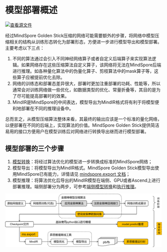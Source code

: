 # 模型部署概述

[![查看源文件](https://mindspore-website.obs.cn-north-4.myhuaweicloud.com/website-images/master/resource/_static/logo_source.png)](https://gitee.com/mindspore/docs/blob/master/docs/golden_stick/docs/source_zh_cn/deployment/overview.md)

经过MindSpore Golden Stick压缩的网络可能需要额外的步骤，将网络中模型压缩相关的结构从训练形态转化为部署形态，方便进一步进行模型导出和模型部署。主要考虑以下三点：

1. 不同的算法通过会引入不同神经网络算子或者自定义后端算子来实现算法逻辑。如果网络存在这些压缩算法自定义算子，该网络将无法在MindSpore后端进行推理。如各种量化算法中的伪量化算子、剪枝算法中的mask算子等，这些算子应被提前优化去除。
2. 网络的训练态和部署态差异很大，部署时更加注重部署的功耗、性能等，所以通常会对训练网络做一些优化，如数据类型的优化、常量折叠等，其目的是为了尽可能提高部署时的效果。
3. MindIR是MindSpore的中间表达，模型导出为MindIR格式将有利于将模型便利地部署在不同的推理设备中。

总而言之，从模型压缩算法整体来看，其最终的输出应该是一个标准的量化网络，以便部署在不同的后端上，实现算法的价值。MindSpore Golden Stick提供简洁易用的接口方便用户在模型训练后对网络进行转换导出继而进行模型部署。

## 模型部署的三个步骤

1. [模型转换](https://www.mindspore.cn/golden_stick/docs/zh-CN/master/deployment/convert.html)：将经过算法优化的模型进一步转换成标准的MindSpore网络；
2. 模型导出：将模型导出为MindIR格式。MindSpore Golden Stick模型导出使用MindSpore已有能力，详情请见 [mindspore.export 文档](https://www.mindspore.cn/docs/zh-CN/master/api_python/mindspore/mindspore.export.html)；
3. 模型推理：将算法优化后导出的MindIR模型在端侧、GPU或者Ascend上进行部署推理。端侧部署分为两步，可参考[端侧模型转换](https://www.mindspore.cn/lite/docs/zh-CN/master/use/converter_tool.html)和[执行推理](https://www.mindspore.cn/lite/docs/zh-CN/master/use/runtime_cpp.html)。

![](../images/deployment/arc.png)
